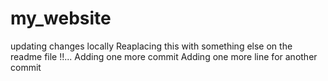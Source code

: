# my_website


updating changes locally
Reaplacing this with something else on the readme file !!...
Adding one more commit 
Adding one more line for another commit 
